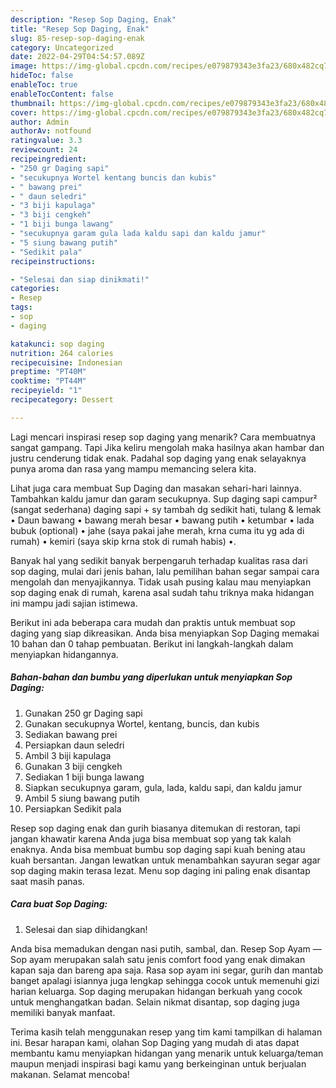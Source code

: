 ```yaml
---
description: "Resep Sop Daging, Enak"
title: "Resep Sop Daging, Enak"
slug: 85-resep-sop-daging-enak
category: Uncategorized
date: 2022-04-29T04:54:57.089Z
image: https://img-global.cpcdn.com/recipes/e079879343e3fa23/680x482cq70/sop-daging-foto-resep-utama.jpg
hideToc: false
enableToc: true
enableTocContent: false
thumbnail: https://img-global.cpcdn.com/recipes/e079879343e3fa23/680x482cq70/sop-daging-foto-resep-utama.jpg
cover: https://img-global.cpcdn.com/recipes/e079879343e3fa23/680x482cq70/sop-daging-foto-resep-utama.jpg
author: Admin
authorAv: notfound
ratingvalue: 3.3
reviewcount: 24
recipeingredient:
- "250 gr Daging sapi"
- "secukupnya Wortel kentang buncis dan kubis"
- " bawang prei"
- " daun seledri"
- "3 biji kapulaga"
- "3 biji cengkeh"
- "1 biji bunga lawang"
- "secukupnya garam gula lada kaldu sapi dan kaldu jamur"
- "5 siung bawang putih"
- "Sedikit pala"
recipeinstructions:

- "Selesai dan siap dinikmati!"
categories:
- Resep
tags:
- sop
- daging

katakunci: sop daging 
nutrition: 264 calories
recipecuisine: Indonesian
preptime: "PT40M"
cooktime: "PT44M"
recipeyield: "1"
recipecategory: Dessert

---
```



Lagi mencari inspirasi resep sop daging yang menarik? Cara membuatnya sangat gampang. Tapi Jika keliru mengolah maka hasilnya akan hambar dan justru cenderung tidak enak. Padahal sop daging yang enak selayaknya punya aroma dan rasa yang mampu memancing selera kita.


Lihat juga cara membuat Sup Daging dan masakan sehari-hari lainnya. Tambahkan kaldu jamur dan garam secukupnya. Sup daging sapi campur² (sangat sederhana) daging sapi + sy tambah dg sedikit hati, tulang &amp; lemak • Daun bawang • bawang merah besar • bawang putih • ketumbar • lada bubuk (optional) • jahe (saya pakai jahe merah, krna cuma itu yg ada di rumah) • kemiri (saya skip krna stok di rumah habis) •.

Banyak hal yang sedikit banyak berpengaruh terhadap kualitas rasa dari sop daging, mulai dari jenis bahan, lalu pemilihan bahan segar sampai cara mengolah dan menyajikannya. Tidak usah pusing kalau mau menyiapkan sop daging enak di rumah, karena asal sudah tahu triknya maka hidangan ini mampu jadi sajian istimewa.


Berikut ini ada beberapa cara mudah dan praktis untuk membuat sop daging yang siap dikreasikan. Anda bisa menyiapkan Sop Daging memakai 10 bahan dan 0 tahap pembuatan. Berikut ini langkah-langkah dalam menyiapkan hidangannya.

<!--inarticleads1-->

##### Bahan-bahan dan bumbu yang diperlukan untuk menyiapkan Sop Daging:

1. Gunakan 250 gr Daging sapi
1. Gunakan secukupnya Wortel, kentang, buncis, dan kubis
1. Sediakan  bawang prei
1. Persiapkan  daun seledri
1. Ambil 3 biji kapulaga
1. Gunakan 3 biji cengkeh
1. Sediakan 1 biji bunga lawang
1. Siapkan secukupnya garam, gula, lada, kaldu sapi, dan kaldu jamur
1. Ambil 5 siung bawang putih
1. Persiapkan Sedikit pala


Resep sop daging enak dan gurih biasanya ditemukan di restoran, tapi jangan khawatir karena Anda juga bisa membuat sop yang tak kalah enaknya. Anda bisa membuat bumbu sop daging sapi kuah bening atau kuah bersantan. Jangan lewatkan untuk menambahkan sayuran segar agar sop daging makin terasa lezat. Menu sop daging ini paling enak disantap saat masih panas. 

<!--inarticleads2-->

##### Cara buat Sop Daging:


1. Selesai dan siap dihidangkan!

Anda bisa memadukan dengan nasi putih, sambal, dan. Resep Sop Ayam —Sop ayam merupakan salah satu jenis comfort food yang enak dimakan kapan saja dan bareng apa saja. Rasa sop ayam ini segar, gurih dan mantab banget apalagi isiannya juga lengkap sehingga cocok untuk memenuhi gizi harian keluarga. Sop daging merupakan hidangan berkuah yang cocok untuk menghangatkan badan. Selain nikmat disantap, sop daging juga memiliki banyak manfaat. 

Terima kasih telah menggunakan resep yang tim kami tampilkan di halaman ini. Besar harapan kami, olahan Sop Daging yang mudah di atas dapat membantu kamu menyiapkan hidangan yang menarik untuk keluarga/teman maupun menjadi inspirasi bagi kamu yang berkeinginan untuk berjualan makanan. Selamat mencoba!
